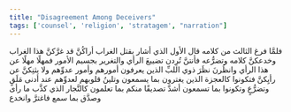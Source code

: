 ```yaml
---
title: "Disagreement Among Deceivers"
tags: ['counsel', 'religion', 'stratagem', "narration"]
---
```


 فلمَّا فرغ الثالث من كلامه قال الأول الذي أشار بقتل الغراب أراكُنَّ قد غرَّكنَّ هذا الغراب وخدعكنَّ كلامه وتضرُّعه فأنتنَّ تُرِدن تضييعَ الرأي والتغرير بجسيم الأمور فمهلًا مهلًا عن هذا الرأي وانظُرنَ نظَرَ ذوي اللبِّ الذين يعرفون أمورهم وأمور عدوِّهم ولا يثنِكنَّ عن رأيِكنَّ فتكونوا كالعجزة الذين يغترون بما يسمعون وتلينُ قلوبهم لعدوِّهم عند أدنى مَلَقٍ وتضرُّعٍ وتكونوا بما تسمعون أشدَّ تصديقًا منكم بما تعلمون كالنَّجار الذي كذَّب ما رأى وصدَّق بما سمع فاغترَّ وانخدع
